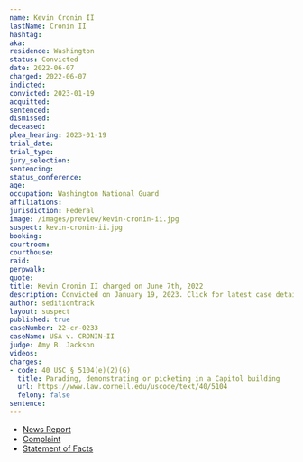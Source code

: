 ```yaml
---
name: Kevin Cronin II
lastName: Cronin II
hashtag:
aka:
residence: Washington
status: Convicted
date: 2022-06-07
charged: 2022-06-07
indicted:
convicted: 2023-01-19
acquitted:
sentenced:
dismissed:
deceased:
plea_hearing: 2023-01-19
trial_date:
trial_type:
jury_selection:
sentencing:
status_conference:
age:
occupation: Washington National Guard
affiliations:
jurisdiction: Federal
image: /images/preview/kevin-cronin-ii.jpg
suspect: kevin-cronin-ii.jpg
booking:
courtroom:
courthouse:
raid:
perpwalk:
quote:
title: Kevin Cronin II charged on June 7th, 2022
description: Convicted on January 19, 2023. Click for latest case details.
author: seditiontrack
layout: suspect
published: true
caseNumber: 22-cr-0233
caseName: USA v. CRONIN-II
judge: Amy B. Jackson
videos:
charges:
- code: 40 USC § 5104(e)(2)(G)
  title: Parading, demonstrating or picketing in a Capitol building
  url: https://www.law.cornell.edu/uscode/text/40/5104
  felony: false
sentence:
---
```

- [News Report](https://www.king5.com/article/news/crime/puyallup-capitol-riot-suspects-charges/281-19245a3b-5271-4dc1-8460-a3c7fa150fe6)
- [Complaint](https://www.justice.gov/usao-dc/case-multi-defendant/file/1512666/download)
- [Statement of Facts](https://www.justice.gov/usao-dc/case-multi-defendant/file/1512671/download)

